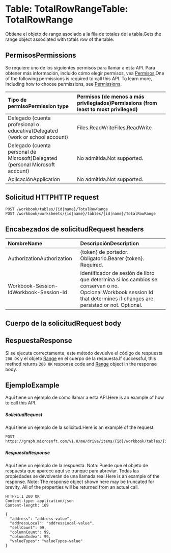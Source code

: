 # <a name="table-totalrowrange"></a><span data-ttu-id="287c0-101">Table: TotalRowRange</span><span class="sxs-lookup"><span data-stu-id="287c0-101">Table: TotalRowRange</span></span>

<span data-ttu-id="287c0-102">Obtiene el objeto de rango asociado a la fila de totales de la tabla.</span><span class="sxs-lookup"><span data-stu-id="287c0-102">Gets the range object associated with totals row of the table.</span></span>
## <a name="permissions"></a><span data-ttu-id="287c0-103">Permisos</span><span class="sxs-lookup"><span data-stu-id="287c0-103">Permissions</span></span>
<span data-ttu-id="287c0-p101">Se requiere uno de los siguientes permisos para llamar a esta API. Para obtener más información, incluido cómo elegir permisos, vea [Permisos](../../../concepts/permissions_reference.md).</span><span class="sxs-lookup"><span data-stu-id="287c0-p101">One of the following permissions is required to call this API. To learn more, including how to choose permissions, see [Permissions](../../../concepts/permissions_reference.md).</span></span>

|<span data-ttu-id="287c0-106">Tipo de permiso</span><span class="sxs-lookup"><span data-stu-id="287c0-106">Permission type</span></span>      | <span data-ttu-id="287c0-107">Permisos (de menos a más privilegiados)</span><span class="sxs-lookup"><span data-stu-id="287c0-107">Permissions (from least to most privileged)</span></span>              |
|:--------------------|:---------------------------------------------------------|
|<span data-ttu-id="287c0-108">Delegado (cuenta profesional o educativa)</span><span class="sxs-lookup"><span data-stu-id="287c0-108">Delegated (work or school account)</span></span> | <span data-ttu-id="287c0-109">Files.ReadWrite</span><span class="sxs-lookup"><span data-stu-id="287c0-109">Files.ReadWrite</span></span>    |
|<span data-ttu-id="287c0-110">Delegado (cuenta personal de Microsoft)</span><span class="sxs-lookup"><span data-stu-id="287c0-110">Delegated (personal Microsoft account)</span></span> | <span data-ttu-id="287c0-111">No admitida.</span><span class="sxs-lookup"><span data-stu-id="287c0-111">Not supported.</span></span>    |
|<span data-ttu-id="287c0-112">Aplicación</span><span class="sxs-lookup"><span data-stu-id="287c0-112">Application</span></span> | <span data-ttu-id="287c0-113">No admitida.</span><span class="sxs-lookup"><span data-stu-id="287c0-113">Not supported.</span></span> |

## <a name="http-request"></a><span data-ttu-id="287c0-114">Solicitud HTTP</span><span class="sxs-lookup"><span data-stu-id="287c0-114">HTTP request</span></span>
<!-- { "blockType": "ignored" } -->
```http
POST /workbook/tables/{id|name}/TotalRowRange
POST /workbook/worksheets/{id|name}/tables/{id|name}/TotalRowRange

```
## <a name="request-headers"></a><span data-ttu-id="287c0-115">Encabezados de solicitud</span><span class="sxs-lookup"><span data-stu-id="287c0-115">Request headers</span></span>
| <span data-ttu-id="287c0-116">Nombre</span><span class="sxs-lookup"><span data-stu-id="287c0-116">Name</span></span>       | <span data-ttu-id="287c0-117">Descripción</span><span class="sxs-lookup"><span data-stu-id="287c0-117">Description</span></span>|
|:---------------|:----------|
| <span data-ttu-id="287c0-118">Authorization</span><span class="sxs-lookup"><span data-stu-id="287c0-118">Authorization</span></span>  | <span data-ttu-id="287c0-p102">{token} de portador. Obligatorio.</span><span class="sxs-lookup"><span data-stu-id="287c0-p102">Bearer {token}. Required.</span></span> |
| <span data-ttu-id="287c0-121">Workbook-Session-Id</span><span class="sxs-lookup"><span data-stu-id="287c0-121">Workbook-Session-Id</span></span>  | <span data-ttu-id="287c0-p103">Identificador de sesión de libro que determina si los cambios se conservan o no. Opcional.</span><span class="sxs-lookup"><span data-stu-id="287c0-p103">Workbook session Id that determines if changes are persisted or not. Optional.</span></span>|

## <a name="request-body"></a><span data-ttu-id="287c0-124">Cuerpo de la solicitud</span><span class="sxs-lookup"><span data-stu-id="287c0-124">Request body</span></span>

## <a name="response"></a><span data-ttu-id="287c0-125">Respuesta</span><span class="sxs-lookup"><span data-stu-id="287c0-125">Response</span></span>

<span data-ttu-id="287c0-126">Si se ejecuta correctamente, este método devuelve el código de respuesta `200 OK` y el objeto [Range](../resources/range.md) en el cuerpo de la respuesta.</span><span class="sxs-lookup"><span data-stu-id="287c0-126">If successful, this method returns `200 OK` response code and [Range](../resources/range.md) object in the response body.</span></span>

## <a name="example"></a><span data-ttu-id="287c0-127">Ejemplo</span><span class="sxs-lookup"><span data-stu-id="287c0-127">Example</span></span>
<span data-ttu-id="287c0-128">Aquí tiene un ejemplo de cómo llamar a esta API.</span><span class="sxs-lookup"><span data-stu-id="287c0-128">Here is an example of how to call this API.</span></span>
##### <a name="request"></a><span data-ttu-id="287c0-129">Solicitud</span><span class="sxs-lookup"><span data-stu-id="287c0-129">Request</span></span>
<span data-ttu-id="287c0-130">Aquí tiene un ejemplo de la solicitud.</span><span class="sxs-lookup"><span data-stu-id="287c0-130">Here is an example of the request.</span></span>
<!-- {
  "blockType": "request",
  "name": "table_totalrowrange"
}-->
```http
POST https://graph.microsoft.com/v1.0/me/drive/items/{id}/workbook/tables/{id|name}/TotalRowRange
```

##### <a name="response"></a><span data-ttu-id="287c0-131">Respuesta</span><span class="sxs-lookup"><span data-stu-id="287c0-131">Response</span></span>
<span data-ttu-id="287c0-p104">Aquí tiene un ejemplo de la respuesta. Nota: Puede que el objeto de respuesta que aparece aquí se trunque para abreviar. Todas las propiedades se devolverán de una llamada real.</span><span class="sxs-lookup"><span data-stu-id="287c0-p104">Here is an example of the response. Note: The response object shown here may be truncated for brevity. All of the properties will be returned from an actual call.</span></span>
<!-- {
  "blockType": "response",
  "truncated": true,
  "@odata.type": "microsoft.graph.range"
} -->
```http
HTTP/1.1 200 OK
Content-type: application/json
Content-length: 169

{
  "address": "address-value",
  "addressLocal": "addressLocal-value",
  "cellCount": 99,
  "columnCount": 99,
  "columnIndex": 99,
  "valueTypes": "valueTypes-value"
}
```

<!-- uuid: 8fcb5dbc-d5aa-4681-8e31-b001d5168d79
2015-10-25 14:57:30 UTC -->
<!-- {
  "type": "#page.annotation",
  "description": "Table: TotalRowRange",
  "keywords": "",
  "section": "documentation",
  "tocPath": ""
}-->
